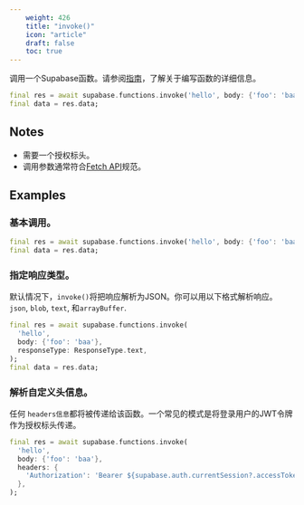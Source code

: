 ```yaml
---
    weight: 426
    title: "invoke()"
    icon: "article"
    draft: false
    toc: true
---
```


调用一个Supabase函数。请参阅[指南](/docs/app/functions/functions)，了解关于编写函数的详细信息。


```dart
final res = await supabase.functions.invoke('hello', body: {'foo': 'baa'});
final data = res.data;
```






## Notes

- 需要一个授权标头。
- 调用参数通常符合[Fetch API](https://developer.mozilla.org/en-US/docs/Web/API/Fetch_API)规范。










## Examples

### 基本调用。



```dart
final res = await supabase.functions.invoke('hello', body: {'foo': 'baa'});
final data = res.data;
```

### 指定响应类型。

默认情况下，`invoke()`将把响应解析为JSON。你可以用以下格式解析响应。`json`, `blob`, `text`, 和`arrayBuffer`.


```dart
final res = await supabase.functions.invoke(
  'hello',
  body: {'foo': 'baa'},
  responseType: ResponseType.text,
);
final data = res.data;
```

### 解析自定义头信息。

任何 `headers信息`都将被传递给该函数。一个常见的模式是将登录用户的JWT令牌作为授权标头传递。


```dart
final res = await supabase.functions.invoke(
  'hello',
  body: {'foo': 'baa'},
  headers: {
    'Authorization': 'Bearer ${supabase.auth.currentSession?.accessToken}'
  },
);
```